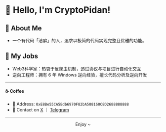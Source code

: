 # 👋 Hello, I'm CryptoPidan!

## 🚀 About Me

- 一个有代码「洁癖」的人，追求以极简的代码实现完整且优雅的功能。

## 💼 My Jobs
- Web3科学家：热衷于反爬虫机制，透过协议与项目进行自动化交互
- 逆向工程师：拥有 6 年 Windows 逆向经验，擅长代码分析及逆向开发
---

#### ☕️ Coffee
- 🪪 Address: `0xE8Be55CA5Bdb6970F82bA508160C8D2688888888`  
- 🔗 Contact on [X](https://x.com/CryptoPidan) ｜ [Telegram](https://t.me/CryptoPidan)
---
<p align="center">Enjoy ~</p>
